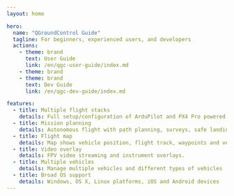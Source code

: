 ```yaml
---
layout: home

hero:
  name: "QGroundControl Guide"
  tagline: For beginners, experienced users, and developers
  actions:
    - theme: brand
      text: User Guide
      link: /en/qgc-user-guide/index.md
    - theme: brand
    - theme: brand
      text: Dev Guide
      link: /en/qgc-dev-guide/index.md

features:
  - title: Multiple flight stacks
    details: Full setup/configuration of ArduPilot and PX4 Pro powered vehicles
  - title: Mission planning
    details: Autonomous flight with path planning, surveys, safe landing
  - title: Flight map
    details: Map shows vehicle position, flight track, waypoints and vehicle instruments
  - title: Video overlay
    details: FPV video streaming and instrument overlays.
  - title: Multiple vehicles
    details: Manage multiple vehicles and different types of vehicles
  - title: Broad OS support
    details: Windows, OS X, Linux platforms, iOS and Android devices
---
```

